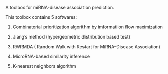 A toolbox for miRNA-disease association prediction. 

This toolbox contains 5 softwares:

1) Combinatorial prioritization algorithm by imformatiion flow maximization

2) Jiang’s method (hypergeometric distribution based test)

3) RWRMDA ( Random Walk with Restart for MiRNA–Disease Association)

4) MicroRNA-based similarity inference

5) K-nearest neighbors algorithm
